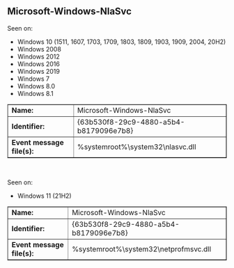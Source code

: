 ## Microsoft-Windows-NlaSvc

Seen on:
* Windows 10 (1511, 1607, 1703, 1709, 1803, 1809, 1903, 1909, 2004, 20H2)
* Windows 2008
* Windows 2012
* Windows 2016
* Windows 2019
* Windows 7
* Windows 8.0
* Windows 8.1

<table border="1" class="docutils">
  <tbody>
    <tr>
      <td><b>Name:</b></td>
      <td>Microsoft-Windows-NlaSvc</td>
    </tr>
    <tr>
      <td><b>Identifier:</b></td>
      <td>{63b530f8-29c9-4880-a5b4-b8179096e7b8}</td>
    </tr>
    <tr>
      <td><b>Event message file(s):</b></td>
      <td>%systemroot%\system32\nlasvc.dll</td>
    </tr>
  </tbody>
</table>

&nbsp;

Seen on:
* Windows 11 (21H2)

<table border="1" class="docutils">
  <tbody>
    <tr>
      <td><b>Name:</b></td>
      <td>Microsoft-Windows-NlaSvc</td>
    </tr>
    <tr>
      <td><b>Identifier:</b></td>
      <td>{63b530f8-29c9-4880-a5b4-b8179096e7b8}</td>
    </tr>
    <tr>
      <td><b>Event message file(s):</b></td>
      <td>%systemroot%\system32\netprofmsvc.dll</td>
    </tr>
  </tbody>
</table>

&nbsp;

